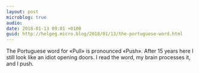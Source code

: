 ```yaml
---
layout: post
microblog: true
audio: 
date: 2018-01-13 09:01 +0100
guid: http://helgeg.micro.blog/2018/01/13/the-portuguese-word.html
---
```

The Portuguese word for «Pull» is pronounced «Push». After 15 years here I still look like an idiot opening doors. I read the word, my brain processes it, and I push. 
